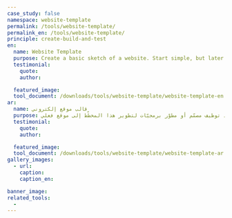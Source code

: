 ```yaml
---
case_study: false
namespace: website-template
permalink: /tools/website-template/
permalink_en: /tools/website-template/
principle: create-build-and-test
en:
  name: Website Template
  purpose: Create a basic sketch of a website. Start simple, but later on you could involve a designer or developer to develop it into an actual site.
  testimonial:
    quote:
    author:

  featured_image:
  tool_document: /downloads/tools/website-template/website-template-en.pdf
ar:
  name: قالب موقع إلكتروني
  purpose: أنشئ مخطّطًا أساسيًّا لموقع إلكتروني. ابدأ بشكل مبسّط، ولكن يمكنك فيما بعد توظيف مصمّم أو مطوّر برمجيّات لتطوير هذا المخطّط إلى موقع فعلي.
  testimonial:
    quote:
    author:

  featured_image:
  tool_document: /downloads/tools/website-template/website-template-ar.pdf
gallery_images:
  - url:
    caption:
    caption_en:

banner_image:
related_tools:
  -
---
```

